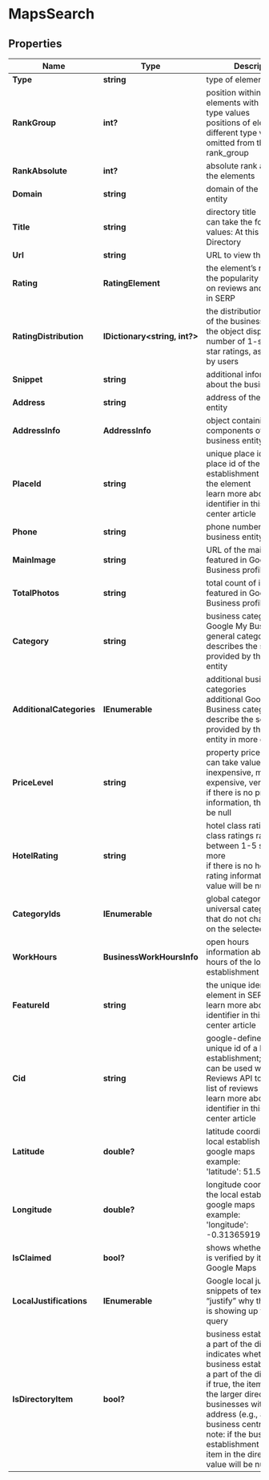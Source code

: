 # MapsSearch


## Properties

| Name | Type | Description | Notes |
|------------ | ------------- | ------------- | -------------|
**Type** | **string** | type of element |[optional]|
**RankGroup** | **int?** | position within a group of elements with identical type values<br>positions of elements with different type values are omitted from the rank_group |[optional]|
**RankAbsolute** | **int?** | absolute rank among all the elements |[optional]|
**Domain** | **string** | domain of the business entity |[optional]|
**Title** | **string** | directory title<br>can take the following values: At this place, Directory |[optional]|
**Url** | **string** | URL to view the menu |[optional]|
**Rating** | **RatingElement** | the element’s rating <br>the popularity rate based on reviews and displayed in SERP |[optional]|
**RatingDistribution** | **IDictionary<string, int?>** | the distribution of ratings of the business entity<br>the object displays the number of 1-star to 5-star ratings, as reviewed by users |[optional]|
**Snippet** | **string** | additional information about the business entity |[optional]|
**Address** | **string** | address of the business entity |[optional]|
**AddressInfo** | **AddressInfo** | object containing address components of the business entity |[optional]|
**PlaceId** | **string** | unique place identifier<br>place id of the local establishment featured in the element<br>learn more about the identifier in this help center article |[optional]|
**Phone** | **string** | phone number of the business entity |[optional]|
**MainImage** | **string** | URL of the main image featured in Google My Business profile |[optional]|
**TotalPhotos** | **string** | total count of images featured in Google My Business profile |[optional]|
**Category** | **string** | business category<br>Google My Business general category that best describes the services provided by the business entity |[optional]|
**AdditionalCategories** | **IEnumerable<string>** | additional business categories<br>additional Google My Business categories that describe the services provided by the business entity in more detail |[optional]|
**PriceLevel** | **string** | property price level<br>can take values: inexpensive, moderate, expensive, very_expensive<br>if there is no price level information, the value will be null |[optional]|
**HotelRating** | **string** | hotel class rating<br>class ratings range between 1-5 stars, learn more<br>if there is no hotel class rating information, the value will be null |[optional]|
**CategoryIds** | **IEnumerable<string>** | global category IDs<br>universal category IDs that do not change based on the selected country |[optional]|
**WorkHours** | **BusinessWorkHoursInfo** | open hours<br>information about work hours of the local establishment |[optional]|
**FeatureId** | **string** | the unique identifier of the element in SERP<br>learn more about the identifier in this help center article |[optional]|
**Cid** | **string** | google-defined client id<br>unique id of a local establishment;<br>can be used with Google Reviews API to get a full list of reviews<br>learn more about the identifier in this help center article |[optional]|
**Latitude** | **double?** | latitude coordinate of the local establishments in google maps<br>example:<br>'latitude': 51.584091 |[optional]|
**Longitude** | **double?** | longitude coordinate of the local establishment in google maps<br>example:<br>'longitude': -0.31365919999999997 |[optional]|
**IsClaimed** | **bool?** | shows whether the entity is verified by its owner on Google Maps |[optional]|
**LocalJustifications** | **IEnumerable<string>** | Google local justifications<br>snippets of text that “justify” why the business is showing up for search query |[optional]|
**IsDirectoryItem** | **bool?** | business establishment is a part of the directory<br>indicates whether the business establishment is a part of the directory;<br>if true, the item is a part of the larger directory of businesses with the same address (e.g., a mall or a business centre);<br>note: if the business establishment is a parent item in the directory, the value will be null |[optional]|